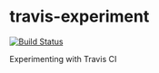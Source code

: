 # travis-experiment

[![Build Status](https://travis-ci.org/chrisaguilar/travis-experiment.svg?branch=master)](https://travis-ci.org/chrisaguilar/travis-experiment)

Experimenting with Travis CI
